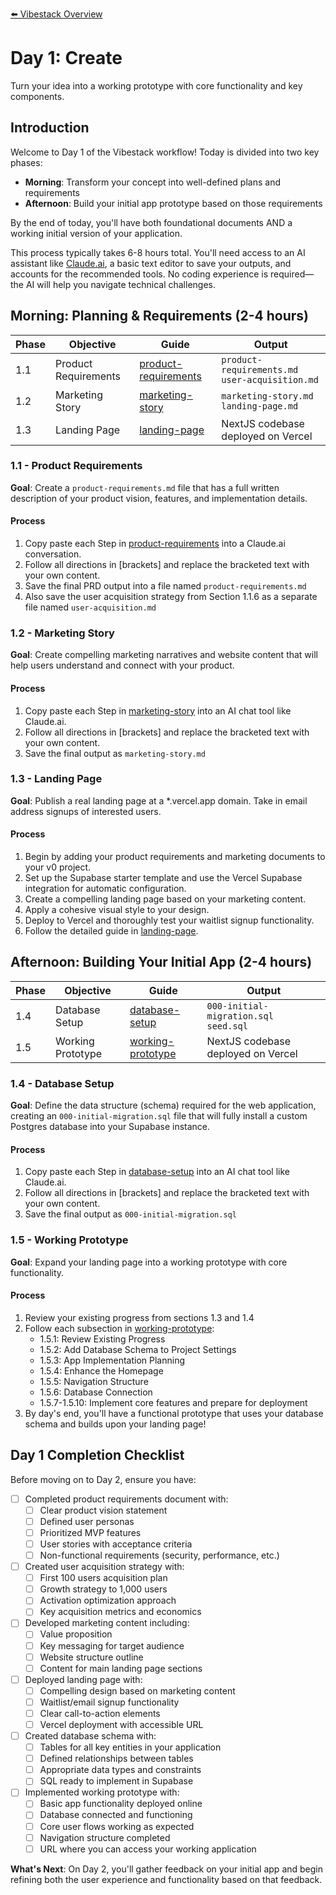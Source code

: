 [⬅️ Vibestack Overview](../README.md)

# Day 1: Create

Turn your idea into a working prototype with core functionality and key components.

## Introduction
Welcome to Day 1 of the Vibestack workflow! Today is divided into two key phases:
- **Morning**: Transform your concept into well-defined plans and requirements
- **Afternoon**: Build your initial app prototype based on those requirements

By the end of today, you'll have both foundational documents AND a working initial version of your application.

This process typically takes 6-8 hours total. You'll need access to an AI assistant like [Claude.ai](https://claude.ai), a basic text editor to save your outputs, and accounts for the recommended tools. No coding experience is required—the AI will help you navigate technical challenges.

## Morning: Planning & Requirements (2-4 hours)

| Phase | Objective | Guide | Output |
|-----|----|-------------|-----------------|
| 1.1 | Product Requirements | [product-requirements](1.1-product-requirements.md) | `product-requirements.md`<br>`user-acquisition.md` |
| 1.2 | Marketing Story | [marketing-story](1.2-marketing-story.md) | `marketing-story.md`<br>`landing-page.md` |
| 1.3 | Landing Page | [landing-page](1.3-landing-page.md) | NextJS codebase deployed on Vercel |

### 1.1 - Product Requirements

**Goal**: Create a `product-requirements.md` file that has a full written description of your product vision, features, and implementation details.

#### Process
1. Copy paste each Step in [product-requirements](1.1-product-requirements.md) into a Claude.ai conversation.
2. Follow all directions in [brackets] and replace the bracketed text with your own content.
3. Save the final PRD output into a file named `product-requirements.md`
4. Also save the user acquisition strategy from Section 1.1.6 as a separate file named `user-acquisition.md`

### 1.2 - Marketing Story

**Goal**: Create compelling marketing narratives and website content that will help users understand and connect with your product.

#### Process
1. Copy paste each Step in [marketing-story](1.2-marketing-story.md) into an AI chat tool like Claude.ai.
2. Follow all directions in [brackets] and replace the bracketed text with your own content.
3. Save the final output as `marketing-story.md`

### 1.3 - Landing Page

**Goal**: Publish a real landing page at a *.vercel.app domain. Take in email address signups of interested users.

#### Process
1. Begin by adding your product requirements and marketing documents to your v0 project.
2. Set up the Supabase starter template and use the Vercel Supabase integration for automatic configuration.
3. Create a compelling landing page based on your marketing content.
4. Apply a cohesive visual style to your design.
5. Deploy to Vercel and thoroughly test your waitlist signup functionality.
6. Follow the detailed guide in [landing-page](1.3-landing-page.md).

## Afternoon: Building Your Initial App (2-4 hours)

| Phase | Objective | Guide | Output |
|-----|----|-------------|-----------------|
| 1.4 | Database Setup | [database-setup](1.4-database-setup.md) | `000-initial-migration.sql`<br>`seed.sql` |
| 1.5 | Working Prototype | [working-prototype](1.5-working-prototype.md) | NextJS codebase deployed on Vercel |

### 1.4 - Database Setup

**Goal**: Define the data structure (schema) required for the web application, creating an `000-initial-migration.sql` file that will fully install a custom Postgres database into your Supabase instance.

#### Process
1. Copy paste each Step in [database-setup](1.4-database-setup.md) into an AI chat tool like Claude.ai.
2. Follow all directions in [brackets] and replace the bracketed text with your own content.
3. Save the final output as `000-initial-migration.sql`

### 1.5 - Working Prototype

**Goal**: Expand your landing page into a working prototype with core functionality.

#### Process
1. Review your existing progress from sections 1.3 and 1.4
2. Follow each subsection in [working-prototype](1.5-working-prototype.md):
   - 1.5.1: Review Existing Progress
   - 1.5.2: Add Database Schema to Project Settings
   - 1.5.3: App Implementation Planning
   - 1.5.4: Enhance the Homepage
   - 1.5.5: Navigation Structure
   - 1.5.6: Database Connection
   - 1.5.7-1.5.10: Implement core features and prepare for deployment
3. By day's end, you'll have a functional prototype that uses your database schema and builds upon your landing page!

## Day 1 Completion Checklist

Before moving on to Day 2, ensure you have:

- [ ] Completed product requirements document with:
  - [ ] Clear product vision statement
  - [ ] Defined user personas
  - [ ] Prioritized MVP features
  - [ ] User stories with acceptance criteria
  - [ ] Non-functional requirements (security, performance, etc.)

- [ ] Created user acquisition strategy with:
  - [ ] First 100 users acquisition plan
  - [ ] Growth strategy to 1,000 users
  - [ ] Activation optimization approach
  - [ ] Key acquisition metrics and economics

- [ ] Developed marketing content including:
  - [ ] Value proposition
  - [ ] Key messaging for target audience
  - [ ] Website structure outline
  - [ ] Content for main landing page sections

- [ ] Deployed landing page with:
  - [ ] Compelling design based on marketing content
  - [ ] Waitlist/email signup functionality
  - [ ] Clear call-to-action elements
  - [ ] Vercel deployment with accessible URL

- [ ] Created database schema with:
  - [ ] Tables for all key entities in your application
  - [ ] Defined relationships between tables
  - [ ] Appropriate data types and constraints
  - [ ] SQL ready to implement in Supabase

- [ ] Implemented working prototype with:
  - [ ] Basic app functionality deployed online
  - [ ] Database connected and functioning
  - [ ] Core user flows working as expected
  - [ ] Navigation structure completed
  - [ ] URL where you can access your working application

**What's Next**: On Day 2, you'll gather feedback on your initial app and begin refining both the user experience and functionality based on that feedback.